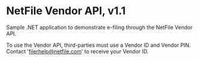 # NetFile Vendor API, v1.1

Sample .NET application to demonstrate e-filing through the NetFile Vendor API.

To use the Vendor API, third-parties must use a Vendor ID and Vendor PIN.  Contact 'filerhelp@netfile.com' to receive your Vendor ID.